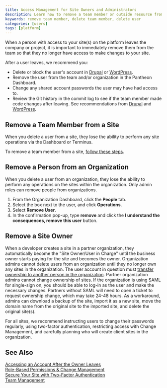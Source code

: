 ```yaml
---
title: Access Management for Site Owners and Administrators
description: Learn how to remove a team member or outside resource from a site.
keywords: remove team member, delete team member, delete user
categories: [users]
tags: [platform]
---
```


When a person with access to your site(s) on the platform leaves the company or project, it is important to immediately remove them from the team so that they no longer have access to make changes to your site.

After a user leaves, we recommend you:

- Delete or block the user's account in [Drupal](https://www.drupal.org/node/627158) or [WordPress](https://codex.wordpress.org/Users_Users_SubPanel).
- Remove the user from the team and/or organization in the Pantheon Dashboard.
- Change any shared account passwords the user may have had access to.
- Review the Git history in the commit log to see if the team member made code changes after leaving. See recommendations from [Drupal](https://www.drupal.org/node/2365547) and [WordPress](https://codex.wordpress.org/FAQ_My_site_was_hacked).

## Remove a Team Member from a Site
When you delete a user from a site, they lose the ability to perform any site operations via the Dashboard or Terminus.

To remove a team member from a site, [follow these steps](/docs/team-management/#remove-a-team-member).

## Remove a Person from an Organization
When you delete a user from an organization, they lose the ability to perform any operations on the sites within the organization. Only admin roles can remove people from organizations.

1. From the Organization Dashboard, click the **People** tab.
2. Select the box next to the user, and click **Operations**.
3. Select **Remove User**.
4. In the confirmation pop-up, type **remove** and click the **I understand the consequences, remove this user** button.

## Remove a Site Owner

When a developer creates a site in a partner organization, they automatically become the "Site Owner/User in Charge" until the business owner starts paying for the site and becomes the owner. Organization admins cannot delete users from an organization until they no longer own any sites in the organization. The user account in question must [transfer ownership to another person in the organization](/docs/change-management/#change-site-owner). Partner organization admins cannot change ownership of sites. If the organization is using SAML for single-sign on, you should be able to log-in as the user and make the necessary changes. Partners without SAML will need to open a ticket to request ownership change, which may take 24-48 hours. As a workaround, admins can download a backup of the site, import it as a new site, move the domain name from the original site to the imported site, and delete the original site(s).

For all sites, we recommend instructing users to change their passwords regularly, using two-factor authentication, restricting access with Change Management, and carefully planning who will create client sites in the organization.

## See Also
[Accessing an Account After the Owner Leaves](/docs/site-access/)  
[Role-Based Permissions & Change Management](/docs/change-management/)  
[Secure Your Site with Two-Factor Authentication](/docs/guides/two-factor-authentication/)  
[Team Management](/docs/team-management)

